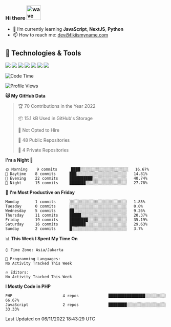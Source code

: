 ### Hi there <img src="https://i.ibb.co/q0Hx1KK/wave.gif" alt="wave" width="45px">

- 🌱 I’m currently learning **JavaScript**, **NextJS**, **Python**
- 📫 How to reach me: dev@fikiismyname.com

## 🔧 Technologies & Tools

![](https://img.shields.io/badge/OS-Linux-informational?style=flat&logo=linux&logoColor=white&color=2bbc8a)
![](https://img.shields.io/badge/OS-Windows-informational?style=flat&logo=windows&logoColor=white&color=2bbc8a)
![](https://img.shields.io/badge/OS-Android-informational?style=flat&logo=android&logoColor=white&color=2bbc8a)
![](https://img.shields.io/badge/Code-JavaScript-informational?style=flat&logo=javascript&logoColor=white&color=2bbc8a)
![](https://img.shields.io/badge/Code-Python-informational?style=flat&logo=python&logoColor=white&color=2bbc8a)
![](https://img.shields.io/badge/Code-Next-informational?style=flat&logo=next.js&logoColor=white&color=2bbc8a)
![](https://img.shields.io/badge/Shell-Bash-informational?style=flat&logo=gnu-bash&logoColor=white&color=2bbc8a)

<!--START_SECTION:waka-->
![Code Time](http://img.shields.io/badge/Code%20Time-34%20hrs%2053%20mins-blue)

![Profile Views](http://img.shields.io/badge/Profile%20Views-0-blue)

**🐱 My GitHub Data** 

> 🏆 70 Contributions in the Year 2022
 > 
> 📦 15.1 kB Used in GitHub's Storage 
 > 
> 🚫 Not Opted to Hire
 > 
> 📜 48 Public Repositories 
 > 
> 🔑 4 Private Repositories  
 > 
**I'm a Night 🦉** 

```text
🌞 Morning    9 commits      ████░░░░░░░░░░░░░░░░░░░░░   16.67% 
🌆 Daytime    8 commits      ███░░░░░░░░░░░░░░░░░░░░░░   14.81% 
🌃 Evening    22 commits     ██████████░░░░░░░░░░░░░░░   40.74% 
🌙 Night      15 commits     ███████░░░░░░░░░░░░░░░░░░   27.78%

```
📅 **I'm Most Productive on Friday** 

```text
Monday       1 commits      ░░░░░░░░░░░░░░░░░░░░░░░░░   1.85% 
Tuesday      0 commits      ░░░░░░░░░░░░░░░░░░░░░░░░░   0.0% 
Wednesday    5 commits      ██░░░░░░░░░░░░░░░░░░░░░░░   9.26% 
Thursday     11 commits     █████░░░░░░░░░░░░░░░░░░░░   20.37% 
Friday       19 commits     ████████░░░░░░░░░░░░░░░░░   35.19% 
Saturday     16 commits     ███████░░░░░░░░░░░░░░░░░░   29.63% 
Sunday       2 commits      █░░░░░░░░░░░░░░░░░░░░░░░░   3.7%

```


📊 **This Week I Spent My Time On** 

```text
⌚︎ Time Zone: Asia/Jakarta

💬 Programming Languages: 
No Activity Tracked This Week

🔥 Editors: 
No Activity Tracked This Week

```

**I Mostly Code in PHP** 

```text
PHP                      4 repos             ████████████████░░░░░░░░░   66.67% 
JavaScript               2 repos             ████████░░░░░░░░░░░░░░░░░   33.33%

```



 Last Updated on 06/11/2022 18:43:29 UTC
<!--END_SECTION:waka-->
